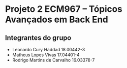 # Projeto 2 ECM967 – Tópicos Avançados em Back End

## Integrantes do grupo

- Leonardo Cury Haddad 18.00442-3
- Matheus Lopes Vivas 17.04401-4
- Rodrigo Martins de Carvalho 16.03378-7

